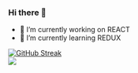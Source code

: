 ### Hi there 👋
<!-- <img src="https://images.hdqwalls.com/download/relaxing-place-4k-m9-1920x1080.jpg" alt="Alt text" title="Optional title"> -->



- 🔭 I’m currently working on REACT  
- 🌱 I’m currently learning REDUX

<!--
**Pars41/Pars41** is a ✨ _special_ ✨ repository because its `README.md` (this file) appears on your GitHub profile.

Here are some ideas to get you started:

- ** 🔭 I’m currently working on JavaScript **
- ** 🌱 I’m currently learning JS Statements **
- 👯 I’m looking to collaborate on ...
- 🤔 I’m looking for help with ...
- 💬 Ask me about ...
- 📫 How to reach me: ...
- 😄 Pronouns: ...
- ⚡ Fun fact: ...
-->
[![GitHub Streak](https://github-readme-streak-stats.herokuapp.com?user=Pars41&theme=dark&border_radius=10)](https://git.io/streak-stats)<br>
![](https://komarev.com/ghpvc/?username=your-github-Pars41)
